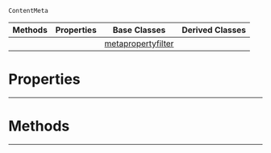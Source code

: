  `ContentMeta`

|Methods|Properties|Base Classes|Derived Classes|
|---|---|---|---|
| | |[metapropertyfilter](https://github.com/PlasmaEngine/PlasmaDocs/tree/master/docs/C%2B%2B/code_reference/class_reference/metapropertyfilter.markdown)| |


 #  Properties


---  
 #  Methods


---  
 

 